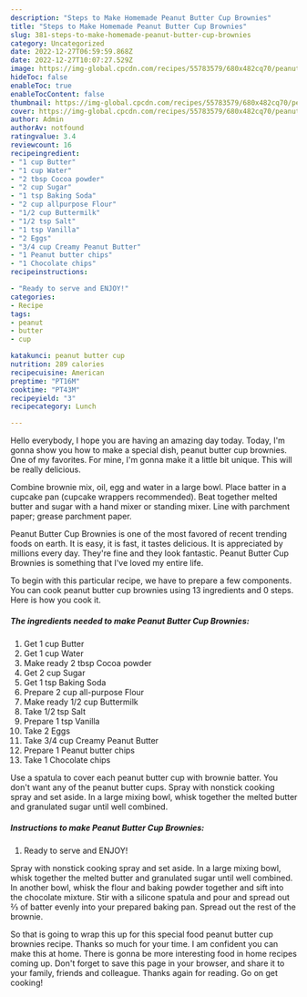 ```yaml
---
description: "Steps to Make Homemade Peanut Butter Cup Brownies"
title: "Steps to Make Homemade Peanut Butter Cup Brownies"
slug: 381-steps-to-make-homemade-peanut-butter-cup-brownies
category: Uncategorized
date: 2022-12-27T06:59:59.868Z
date: 2022-12-27T10:07:27.529Z
image: https://img-global.cpcdn.com/recipes/55783579/680x482cq70/peanut-butter-cup-brownies-recipe-main-photo.jpg
hideToc: false
enableToc: true
enableTocContent: false
thumbnail: https://img-global.cpcdn.com/recipes/55783579/680x482cq70/peanut-butter-cup-brownies-recipe-main-photo.jpg
cover: https://img-global.cpcdn.com/recipes/55783579/680x482cq70/peanut-butter-cup-brownies-recipe-main-photo.jpg
author: Admin
authorAv: notfound
ratingvalue: 3.4
reviewcount: 16
recipeingredient:
- "1 cup Butter"
- "1 cup Water"
- "2 tbsp Cocoa powder"
- "2 cup Sugar"
- "1 tsp Baking Soda"
- "2 cup allpurpose Flour"
- "1/2 cup Buttermilk"
- "1/2 tsp Salt"
- "1 tsp Vanilla"
- "2 Eggs"
- "3/4 cup Creamy Peanut Butter"
- "1 Peanut butter chips"
- "1 Chocolate chips"
recipeinstructions:

- "Ready to serve and ENJOY!"
categories:
- Recipe
tags:
- peanut
- butter
- cup

katakunci: peanut butter cup 
nutrition: 289 calories
recipecuisine: American
preptime: "PT16M"
cooktime: "PT43M"
recipeyield: "3"
recipecategory: Lunch

---
```



Hello everybody, I hope you are having an amazing day today. Today, I'm gonna show you how to make a special dish, peanut butter cup brownies. One of my favorites. For mine, I'm gonna make it a little bit unique. This will be really delicious.

Combine brownie mix, oil, egg and water in a large bowl. Place batter in a cupcake pan (cupcake wrappers recommended). Beat together melted butter and sugar with a hand mixer or standing mixer. Line with parchment paper; grease parchment paper.

Peanut Butter Cup Brownies is one of the most favored of recent trending foods on earth. It is easy, it is fast, it tastes delicious. It is appreciated by millions every day. They're fine and they look fantastic. Peanut Butter Cup Brownies is something that I've loved my entire life.


To begin with this particular recipe, we have to prepare a few components. You can cook peanut butter cup brownies using 13 ingredients and 0 steps. Here is how you cook it.

<!--inarticleads1-->

##### The ingredients needed to make Peanut Butter Cup Brownies:

1. Get 1 cup Butter
1. Get 1 cup Water
1. Make ready 2 tbsp Cocoa powder
1. Get 2 cup Sugar
1. Get 1 tsp Baking Soda
1. Prepare 2 cup all-purpose Flour
1. Make ready 1/2 cup Buttermilk
1. Take 1/2 tsp Salt
1. Prepare 1 tsp Vanilla
1. Take 2 Eggs
1. Take 3/4 cup Creamy Peanut Butter
1. Prepare 1 Peanut butter chips
1. Take 1 Chocolate chips


Use a spatula to cover each peanut butter cup with brownie batter. You don&#39;t want any of the peanut butter cups. Spray with nonstick cooking spray and set aside. In a large mixing bowl, whisk together the melted butter and granulated sugar until well combined. 

<!--inarticleads2-->

##### Instructions to make Peanut Butter Cup Brownies:


1. Ready to serve and ENJOY!

Spray with nonstick cooking spray and set aside. In a large mixing bowl, whisk together the melted butter and granulated sugar until well combined. In another bowl, whisk the flour and baking powder together and sift into the chocolate mixture. Stir with a silicone spatula and pour and spread out ⅔ of batter evenly into your prepared baking pan. Spread out the rest of the brownie. 

So that is going to wrap this up for this special food peanut butter cup brownies recipe. Thanks so much for your time. I am confident you can make this at home. There is gonna be more interesting food in home recipes coming up. Don't forget to save this page in your browser, and share it to your family, friends and colleague. Thanks again for reading. Go on get cooking!
